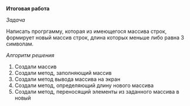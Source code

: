 __Итоговая работа__

_Задача_

Написать прогргамму, которая из имеющегося массива строк, формирует новый массив строк, длина которых меньше либо равна 3 символам.

*Алгоритм решения*
1. Создали массив
2. Создали метод, заполняющий массив
3. Создали метод вывода массива на экран
4. Создали метод, определяющий длину нового массива
5. Создали метод, переносящий элементы из заданного массива в новый
